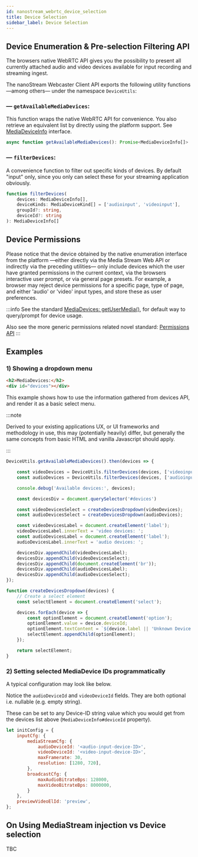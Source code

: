 ```yaml
---
id: nanostream_webrtc_device_selection
title: Device Selection
sidebar_label: Device Selection
---
```


## Device Enumeration & Pre-selection Filtering API

The browsers native WebRTC API gives you the possibility to present all currently attached audio and video devices available for input recording and streaming ingest.

The nanoStream Webcaster Client API exports the following utility functions —among others—  under the namespace `DeviceUtils`:


### — `getAvailableMediaDevices`:

This function wraps the native WebRTC API for convenience. You also retrieve an equivalent list by directly using the platform support. See [MediaDeviceInfo](https://developer.mozilla.org/en-US/docs/Web/API/MediaDeviceInfo) interface.


```ts
async function getAvailableMediaDevices(): Promise<MediaDeviceInfo[]>
```

### — `filterDevices`:

A convenience function to filter out specific kinds of devices. By default "input" only, since you only can select these for your streaming application obviously.

```ts
function filterDevices(
    devices: MediaDeviceInfo[],
    deviceKinds: MediaDeviceKind[] = ['audioinput', 'videoinput'],
    groupId?: string,
    deviceId?: string
): MediaDeviceInfo[]
```

## Device Permissions

Please notice that the device obtained by the native enumeration interface from the platform —either directly via the Media Stream Web API or indirectly via the preceding utilities— only include devices which the user have granted permissions in the current context, via the browsers interactive user prompt, or via general page presets. For example, a browser may reject device permissions for a specific page, type of page, and either 'audio' or 'video' input types, and store these as user preferences.


:::info
See the standard [MediaDevices: getUserMedia()](https://developer.mozilla.org/en-US/docs/Web/API/MediaDevices/getUserMedia), for default way to query/prompt for device usage. 

Also see the more generic permissions related novel standard: [Permissions API](https://developer.mozilla.org/en-US/docs/Web/API/Permissions_API) 
:::


## Examples

### 1) Showing a dropdown menu

```html
<h2>MediaDevices:</h2>
<div id="devices"></div>
```

This example shows how to use the information gathered from devices API, and render it as a basic select menu. 


:::note

Derived to your existing applications UX, or UI frameworks and methodology in use,
this may (potentially heavily) differ, but generally the same concepts from basic HTML and vanilla Javascript
should apply.

:::



```js
DeviceUtils.getAvailableMediaDevices().then(devices => {

    const videoDevices = DeviceUtils.filterDevices(devices, ['videoinput']);
    const audioDevices = DeviceUtils.filterDevices(devices, ['audioinput']);

    console.debug('Available devices:', devices);

    const devicesDiv = document.querySelector('#devices')

    const videoDevicesSelect = createDevicesDropdown(videoDevices);
    const audioDevicesSelect = createDevicesDropdown(audioDevices);

    const videoDevicesLabel = document.createElement('label');
    videoDevicesLabel.innerText = 'video devices: ';
    const audioDevicesLabel = document.createElement('label');
    audioDevicesLabel.innerText = 'audio devices: ';

    devicesDiv.appendChild(videoDevicesLabel);
    devicesDiv.appendChild(videoDevicesSelect);
    devicesDiv.appendChild(document.createElement('br'));
    devicesDiv.appendChild(audioDevicesLabel);
    devicesDiv.appendChild(audioDevicesSelect);
});

function createDevicesDropdown(devices) {
    // Create a select element
    const selectElement = document.createElement('select');

    devices.forEach(device => {
        const optionElement = document.createElement('option');
        optionElement.value = device.deviceId;
        optionElement.textContent = `${device.label || 'Unknown Device'} - id: ${device.deviceId}` ;
        selectElement.appendChild(optionElement);
    });

    return selectElement;
}
```

### 2) Setting selected MediaDevice IDs programmatically 

A typical configuration may look like below.

Notice the `audioDeviceId` and `videoDeviceId` fields. They are both optional i.e. nullable (e.g. empty string).

These can be set to any Device-ID string value which you would get from the devices list above (`MediaDeviceInfo#deviceId` property).

```js
let initConfig = {
    inputCfg: {
        mediaStreamCfg: {
            audioDeviceId: '<audio-input-device-ID>',
            videoDeviceId: '<video-input-device-ID>',
            maxFramerate: 30,
            resolution: [1280, 720],
        },
        broadcastCfg: {
            maxAudioBitrateBps: 128000,
            maxVideoBitrateBps: 8000000,
        }
    },
    previewVideoElId: 'preview',
};
```

## On Using MediaStream injection vs Device selection

TBC
